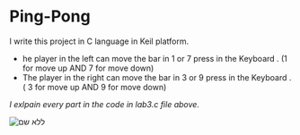 # Ping-Pong

I write this project in C language in Keil platform.<br>

<ul>
<li>he player in the left can move the bar in 1 or 7 press in the Keyboard . (1 for move up  AND 7 for move down)</li>
<li>The player in the right can move the bar in 3 or 9 press in the Keyboard .( 3 for move up AND 9 for move down)</li>
</ul>

<em>I exlpain every part in the code in lab3.c file above</em>.

![ללא שם](https://user-images.githubusercontent.com/73124928/100110090-3d558c00-2e75-11eb-8b12-3fa448dd0e26.png)
